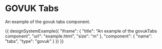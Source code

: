 # GOVUK Tabs

An example of the govuk tabs component.

{{ designSystemExample({
"iframe": {
    "title": "An example of the govukTabs component",
    "url": "example.html",
    "size": "m"
},
"component": {
    "name": "tabs",
    "type": "govuk"
}
}) }}
